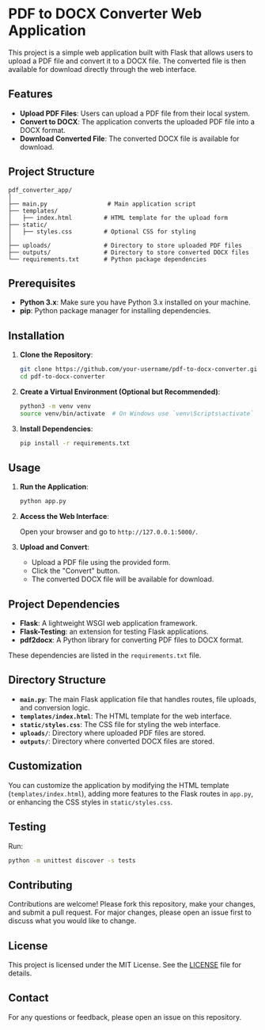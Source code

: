 # PDF to DOCX Converter Web Application

This project is a simple web application built with Flask that allows users to upload a PDF file and convert it to a DOCX file. The converted file is then available for download directly through the web interface.

## Features

- **Upload PDF Files**: Users can upload a PDF file from their local system.
- **Convert to DOCX**: The application converts the uploaded PDF file into a DOCX format.
- **Download Converted File**: The converted DOCX file is available for download.

## Project Structure

```
pdf_converter_app/
│
├── main.py                 # Main application script
├── templates/
│   ├── index.html         # HTML template for the upload form
├── static/
│   ├── styles.css         # Optional CSS for styling
│
├── uploads/               # Directory to store uploaded PDF files
├── outputs/               # Directory to store converted DOCX files
└── requirements.txt       # Python package dependencies
```

## Prerequisites

- **Python 3.x**: Make sure you have Python 3.x installed on your machine.
- **pip**: Python package manager for installing dependencies.

## Installation

1. **Clone the Repository**:

   ```bash
   git clone https://github.com/your-username/pdf-to-docx-converter.git
   cd pdf-to-docx-converter
   ```

2. **Create a Virtual Environment (Optional but Recommended)**:

   ```bash
   python3 -m venv venv
   source venv/bin/activate  # On Windows use `venv\Scripts\activate`
   ```

3. **Install Dependencies**:

   ```bash
   pip install -r requirements.txt
   ```

## Usage

1. **Run the Application**:

   ```bash
   python app.py
   ```

2. **Access the Web Interface**:

   Open your browser and go to `http://127.0.0.1:5000/`.

3. **Upload and Convert**:

   - Upload a PDF file using the provided form.
   - Click the "Convert" button.
   - The converted DOCX file will be available for download.

## Project Dependencies

- **Flask**: A lightweight WSGI web application framework.
- **Flask-Testing**: an extension for testing Flask applications.
- **pdf2docx**: A Python library for converting PDF files to DOCX format.

These dependencies are listed in the `requirements.txt` file.

## Directory Structure

- **`main.py`**: The main Flask application file that handles routes, file uploads, and conversion logic.
- **`templates/index.html`**: The HTML template for the web interface.
- **`static/styles.css`**: The CSS file for styling the web interface.
- **`uploads/`**: Directory where uploaded PDF files are stored.
- **`outputs/`**: Directory where converted DOCX files are stored.

## Customization

You can customize the application by modifying the HTML template (`templates/index.html`), adding more features to the Flask routes in `app.py`, or enhancing the CSS styles in `static/styles.css`.

## Testing
Run:
   ```bash
   python -m unittest discover -s tests
   ```

## Contributing

Contributions are welcome! Please fork this repository, make your changes, and submit a pull request. For major changes, please open an issue first to discuss what you would like to change.

## License

This project is licensed under the MIT License. See the [LICENSE](LICENSE) file for details.

## Contact

For any questions or feedback, please open an issue on this repository.
